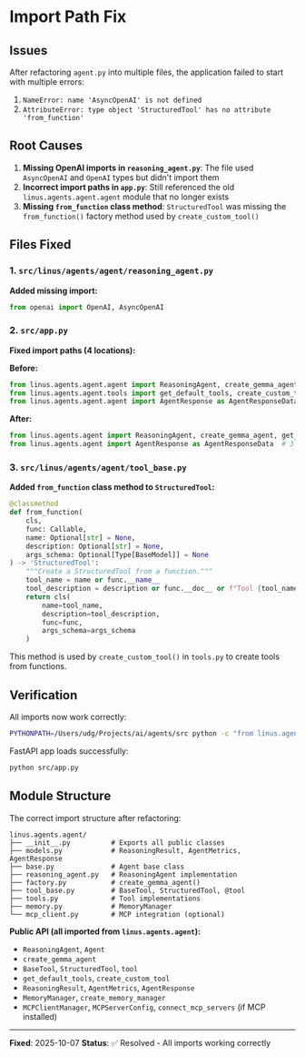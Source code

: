 # Import Path Fix

## Issues
After refactoring `agent.py` into multiple files, the application failed to start with multiple errors:

1. `NameError: name 'AsyncOpenAI' is not defined`
2. `AttributeError: type object 'StructuredTool' has no attribute 'from_function'`

## Root Causes
1. **Missing OpenAI imports in `reasoning_agent.py`**: The file used `AsyncOpenAI` and `OpenAI` types but didn't import them
2. **Incorrect import paths in `app.py`**: Still referenced the old `linus.agents.agent.agent` module that no longer exists
3. **Missing `from_function` class method**: `StructuredTool` was missing the `from_function()` factory method used by `create_custom_tool()`

## Files Fixed

### 1. `src/linus/agents/agent/reasoning_agent.py`
**Added missing import:**
```python
from openai import OpenAI, AsyncOpenAI
```

### 2. `src/app.py`
**Fixed import paths (4 locations):**

**Before:**
```python
from linus.agents.agent.agent import ReasoningAgent, create_gemma_agent
from linus.agents.agent.tools import get_default_tools, create_custom_tool
from linus.agents.agent.agent import AgentResponse as AgentResponseData  # 3 occurrences
```

**After:**
```python
from linus.agents.agent import ReasoningAgent, create_gemma_agent, get_default_tools, create_custom_tool
from linus.agents.agent import AgentResponse as AgentResponseData  # 3 occurrences
```

### 3. `src/linus/agents/agent/tool_base.py`
**Added `from_function` class method to `StructuredTool`:**

```python
@classmethod
def from_function(
    cls,
    func: Callable,
    name: Optional[str] = None,
    description: Optional[str] = None,
    args_schema: Optional[Type[BaseModel]] = None
) -> 'StructuredTool':
    """Create a StructuredTool from a function."""
    tool_name = name or func.__name__
    tool_description = description or func.__doc__ or f"Tool {tool_name}"
    return cls(
        name=tool_name,
        description=tool_description,
        func=func,
        args_schema=args_schema
    )
```

This method is used by `create_custom_tool()` in `tools.py` to create tools from functions.

## Verification

All imports now work correctly:
```bash
PYTHONPATH=/Users/udg/Projects/ai/agents/src python -c "from linus.agents.agent import ReasoningAgent, create_gemma_agent, get_default_tools, create_custom_tool; print('✅ All imports working')"
```

FastAPI app loads successfully:
```bash
python src/app.py
```

## Module Structure

The correct import structure after refactoring:

```
linus.agents.agent/
├── __init__.py          # Exports all public classes
├── models.py            # ReasoningResult, AgentMetrics, AgentResponse
├── base.py              # Agent base class
├── reasoning_agent.py   # ReasoningAgent implementation
├── factory.py           # create_gemma_agent()
├── tool_base.py         # BaseTool, StructuredTool, @tool
├── tools.py             # Tool implementations
├── memory.py            # MemoryManager
└── mcp_client.py        # MCP integration (optional)
```

**Public API (all imported from `linus.agents.agent`):**
- `ReasoningAgent`, `Agent`
- `create_gemma_agent`
- `BaseTool`, `StructuredTool`, `tool`
- `get_default_tools`, `create_custom_tool`
- `ReasoningResult`, `AgentMetrics`, `AgentResponse`
- `MemoryManager`, `create_memory_manager`
- `MCPClientManager`, `MCPServerConfig`, `connect_mcp_servers` (if MCP installed)

---

**Fixed**: 2025-10-07
**Status**: ✅ Resolved - All imports working correctly
